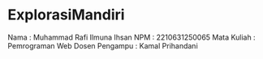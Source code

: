 # ExplorasiMandiri

Nama : Muhammad Rafi Ilmuna Ihsan
NPM : 2210631250065
Mata Kuliah : Pemrograman Web
Dosen Pengampu : Kamal Prihandani
